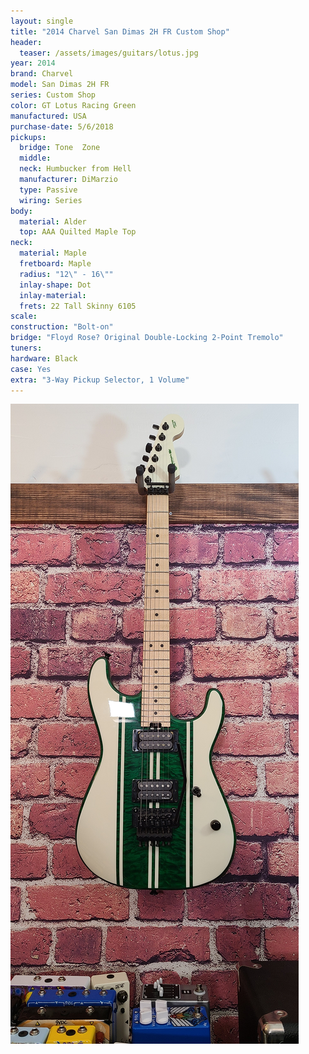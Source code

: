 ```yaml
---
layout: single
title: "2014 Charvel San Dimas 2H FR Custom Shop"
header:
  teaser: /assets/images/guitars/lotus.jpg
year: 2014
brand: Charvel
model: San Dimas 2H FR
series: Custom Shop
color: GT Lotus Racing Green
manufactured: USA
purchase-date: 5/6/2018
pickups:
  bridge: Tone  Zone
  middle:
  neck: Humbucker from Hell
  manufacturer: DiMarzio
  type: Passive
  wiring: Series
body:
  material: Alder
  top: AAA Quilted Maple Top
neck:
  material: Maple
  fretboard: Maple
  radius: "12\" - 16\""
  inlay-shape: Dot
  inlay-material:
  frets: 22 Tall Skinny 6105
scale:
construction: "Bolt-on"
bridge: "Floyd Rose? Original Double-Locking 2-Point Tremolo"
tuners:
hardware: Black
case: Yes
extra: "3-Way Pickup Selector, 1 Volume"
---
```



![header](/assets/images/guitars/lotus.jpg)
